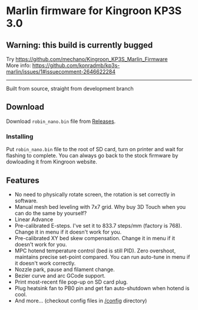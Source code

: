 # Marlin firmware for Kingroon KP3S 3.0
## Warning: this build is currently bugged
Try https://github.com/mechano/Kingroon_KP3S_Marlin_Firmware \
More info: https://github.com/konradmb/kp3s-marlin/issues/1#issuecomment-2646622284

---
Built from source, straight from development branch

## Download
Download `robin_nano.bin` file from [Releases](https://github.com/konradmb/kp3s-marlin/releases).

### Installing
Put `robin_nano.bin` file to the root of SD card, turn on printer and wait for flashing to complete.
You can always go back to the stock firmware by dowloading it from Kingroon website.

## Features
- No need to physically rotate screen, the rotation is set correctly in software.
- Manual mesh bed leveling with 7x7 grid. Why buy 3D Touch when you can do the same by yourself?
- Linear Advance
- Pre-calibrated E-steps. I've set it to 833.7 steps/mm (factory is 768). Change it in menu if it doesn't work for you.
- Pre-calibrated XY bed skew compensation. Change it in menu if it doesn't work for you.
- MPC hotend temperature control (bed is still PID). Zero overshoot, maintains precise set-point compared. You can run auto-tune in menu if it doesn't work correctly.
- Nozzle park, pause and filament change.
- Bezier curve and arc GCode support.
- Print most-recent file pop-up on SD card plug.
- Plug heatsink fan to PB0 pin and get fan auto-shutdown when hotend is cool.
- And more… (checkout config files in [/config](https://github.com/konradmb/kp3s-marlin/tree/master/config) directory) 
